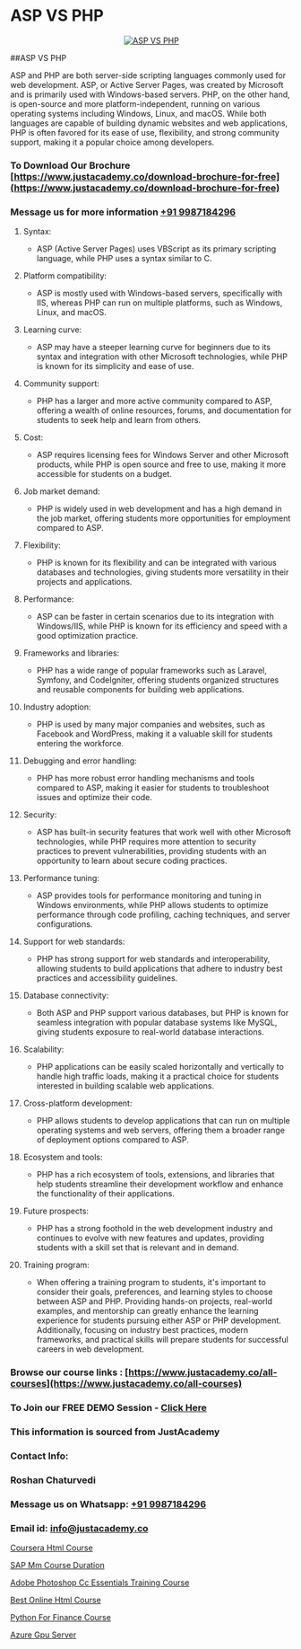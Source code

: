 # ASP VS PHP

<p align="center">
  <a href="https://justacademy.co/course-detail/php-training">
    <img src="https://justacademy.co/storage2/course_image/1676637155_course_image.webp" alt="ASP VS PHP">
  </a>
</p>
##ASP VS PHP

ASP and PHP are both server-side scripting languages commonly used for web development. ASP, or Active Server Pages, was created by Microsoft and is primarily used with Windows-based servers. PHP, on the other hand, is open-source and more platform-independent, running on various operating systems including Windows, Linux, and macOS. While both languages are capable of building dynamic websites and web applications, PHP is often favored for its ease of use, flexibility, and strong community support, making it a popular choice among developers.
### To Download Our Brochure [https://www.justacademy.co/download-brochure-for-free](https://www.justacademy.co/download-brochure-for-free)
### Message us for more information [+91 9987184296](https://api.whatsapp.com/send?phone=919987184296)
1) Syntax: 
   - ASP (Active Server Pages) uses VBScript as its primary scripting language, while PHP uses a syntax similar to C.
  
2) Platform compatibility: 
   - ASP is mostly used with Windows-based servers, specifically with IIS, whereas PHP can run on multiple platforms, such as Windows, Linux, and macOS.

3) Learning curve:
   - ASP may have a steeper learning curve for beginners due to its syntax and integration with other Microsoft technologies, while PHP is known for its simplicity and ease of use.

4) Community support: 
   - PHP has a larger and more active community compared to ASP, offering a wealth of online resources, forums, and documentation for students to seek help and learn from others.

5) Cost: 
   - ASP requires licensing fees for Windows Server and other Microsoft products, while PHP is open source and free to use, making it more accessible for students on a budget.

6) Job market demand: 
   - PHP is widely used in web development and has a high demand in the job market, offering students more opportunities for employment compared to ASP.

7) Flexibility: 
   - PHP is known for its flexibility and can be integrated with various databases and technologies, giving students more versatility in their projects and applications.

8) Performance: 
   - ASP can be faster in certain scenarios due to its integration with Windows/IIS, while PHP is known for its efficiency and speed with a good optimization practice.

9) Frameworks and libraries: 
   - PHP has a wide range of popular frameworks such as Laravel, Symfony, and CodeIgniter, offering students organized structures and reusable components for building web applications.

10) Industry adoption: 
    - PHP is used by many major companies and websites, such as Facebook and WordPress, making it a valuable skill for students entering the workforce.

11) Debugging and error handling: 
    - PHP has more robust error handling mechanisms and tools compared to ASP, making it easier for students to troubleshoot issues and optimize their code.

12) Security: 
    - ASP has built-in security features that work well with other Microsoft technologies, while PHP requires more attention to security practices to prevent vulnerabilities, providing students with an opportunity to learn about secure coding practices.

13) Performance tuning: 
    - ASP provides tools for performance monitoring and tuning in Windows environments, while PHP allows students to optimize performance through code profiling, caching techniques, and server configurations.

14) Support for web standards: 
    - PHP has strong support for web standards and interoperability, allowing students to build applications that adhere to industry best practices and accessibility guidelines.

15) Database connectivity: 
    - Both ASP and PHP support various databases, but PHP is known for seamless integration with popular database systems like MySQL, giving students exposure to real-world database interactions.

16) Scalability: 
    - PHP applications can be easily scaled horizontally and vertically to handle high traffic loads, making it a practical choice for students interested in building scalable web applications.

17) Cross-platform development: 
    - PHP allows students to develop applications that can run on multiple operating systems and web servers, offering them a broader range of deployment options compared to ASP.

18) Ecosystem and tools: 
    - PHP has a rich ecosystem of tools, extensions, and libraries that help students streamline their development workflow and enhance the functionality of their applications.

19) Future prospects: 
    - PHP has a strong foothold in the web development industry and continues to evolve with new features and updates, providing students with a skill set that is relevant and in demand.

20) Training program: 
    - When offering a training program to students, it's important to consider their goals, preferences, and learning styles to choose between ASP and PHP. Providing hands-on projects, real-world examples, and mentorship can greatly enhance the learning experience for students pursuing either ASP or PHP development. Additionally, focusing on industry best practices, modern frameworks, and practical skills will prepare students for successful careers in web development.

### Browse our course links : [https://www.justacademy.co/all-courses](https://www.justacademy.co/all-courses) 
### To Join our FREE DEMO Session - [Click Here](https://www.justacademy.co/register-for-course-demo)


### This information is sourced from JustAcademy
### Contact Info:
### Roshan Chaturvedi
### Message us on Whatsapp: [+91 9987184296](https://api.whatsapp.com/send?phone=919987184296)
### Email id: [info@justacademy.co](mailto:info@justacademy.co)
                
[Coursera Html Course](https://www.linkedin.com/pulse/coursera-html-course-justacademy-chennai-abgce?trackingId=W5XlYyEWRbGdszEbEgwvaA%3D%3D&lipi=urn%3Ali%3Apage%3Ad_flagship3_company_admin%3BY%2BEec76oRFK6%2FI%2F%2BB9X%2Fdw%3D%3D)

[SAP Mm Course Duration](https://www.linkedin.com/pulse/sap-mm-course-duration-software-training-sunnyvale-verff/)

[Adobe Photoshop Cc Essentials Training Course](https://medium.com/@prempja40/adobe-photoshop-cc-essentials-training-course-11038c325531)

[Best Online Html Course](https://medium.com/@akanshapatil/best-online-html-course-6a848d4bbe60)

[Python For Finance Course](https://justacademyin.github.io/justacademy/python-for-finance-course)

[Azure Gpu Server](https://justacademyin.github.io/justacademy/azure-gpu-server)


